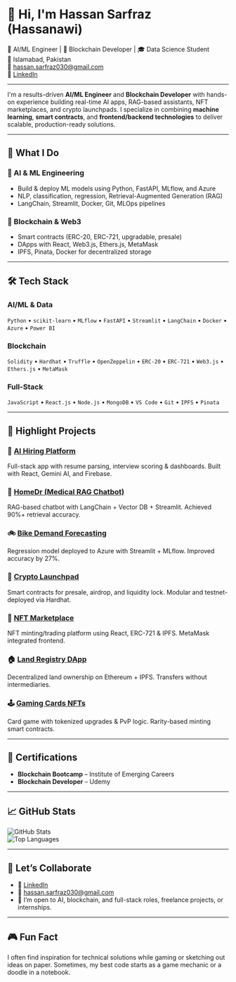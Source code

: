 # 👋 Hi, I'm Hassan Sarfraz (Hassanawi)

🧠 AI/ML Engineer | 🔗 Blockchain Developer | 🎓 Data Science Student  
📍 Islamabad, Pakistan  
📧 hassan.sarfraz030@gmail.com  
🔗 [LinkedIn](https://www.linkedin.com/in/-hassan-sarfraz) 

---

I'm a results-driven **AI/ML Engineer** and **Blockchain Developer** with hands-on experience building real-time AI apps, RAG-based assistants, NFT marketplaces, and crypto launchpads. I specialize in combining **machine learning**, **smart contracts**, and **frontend/backend technologies** to deliver scalable, production-ready solutions.

---

## 🚀 What I Do

### 🧠 AI & ML Engineering
- Build & deploy ML models using Python, FastAPI, MLflow, and Azure
- NLP, classification, regression, Retrieval-Augmented Generation (RAG)
- LangChain, Streamlit, Docker, Git, MLOps pipelines

### 🔗 Blockchain & Web3
- Smart contracts (ERC-20, ERC-721, upgradable, presale)
- DApps with React, Web3.js, Ethers.js, MetaMask
- IPFS, Pinata, Docker for decentralized storage

---

## 🛠️ Tech Stack

### AI/ML & Data
`Python` • `scikit-learn` • `MLflow` • `FastAPI` • `Streamlit` • `LangChain` • `Docker` • `Azure` • `Power BI`

### Blockchain
`Solidity` • `Hardhat` • `Truffle` • `OpenZeppelin` • `ERC-20` • `ERC-721` • `Web3.js` • `Ethers.js` • `MetaMask`

### Full-Stack
`JavaScript` • `React.js` • `Node.js` • `MongoDB` • `VS Code` • `Git` • `IPFS` • `Pinata`

---

## 🧪 Highlight Projects

### 🤖 [AI Hiring Platform](https://github.com/Hassanawi/ai-hiring-platform)
Full-stack app with resume parsing, interview scoring & dashboards. Built with React, Gemini AI, and Firebase.  


### 💊 [HomeDr (Medical RAG Chatbot)](https://github.com/Hassanawi/HomeDr)
RAG-based chatbot with LangChain + Vector DB + Streamlit. Achieved 90%+ retrieval accuracy.  


### 🚲 [Bike Demand Forecasting](https://github.com/Hassanawi/bike-sharing-forecast)
Regression model deployed to Azure with Streamlit + MLflow. Improved accuracy by 27%.  


### 🚀 [Crypto Launchpad](https://github.com/Hassanawi/crypto-launchpad)
Smart contracts for presale, airdrop, and liquidity lock. Modular and testnet-deployed via Hardhat.  


### 🎨 [NFT Marketplace](https://github.com/Hassanawi/nft-marketplace)
NFT minting/trading platform using React, ERC-721 & IPFS. MetaMask integrated frontend.  


### 🏠 [Land Registry DApp](https://github.com/Hassanawi/land-registry)
Decentralized land ownership on Ethereum + IPFS. Transfers without intermediaries.  


### 🕹️ [Gaming Cards NFTs](https://github.com/Hassanawi/nft-gaming-cards)
Card game with tokenized upgrades & PvP logic. Rarity-based minting smart contracts.  


---

## 🏅 Certifications

- **Blockchain Bootcamp** – Institute of Emerging Careers  
- **Blockchain Developer** – Udemy

---

## 📈 GitHub Stats

![GitHub Stats](https://github-readme-stats.vercel.app/api?username=Hassanawi&show_icons=true&theme=tokyonight)  
![Top Languages](https://github-readme-stats.vercel.app/api/top-langs/?username=Hassanawi&layout=compact&theme=tokyonight)

---

## 📢 Let’s Collaborate

- 🔗 [LinkedIn](https://www.linkedin.com/in/-hassan-sarfraz)  
- 📧 hassan.sarfraz030@gmail.com  
- 💼 I’m open to AI, blockchain, and full-stack roles, freelance projects, or internships.

---

## 🎮 Fun Fact
I often find inspiration for technical solutions while gaming or sketching out ideas on paper. Sometimes, my best code starts as a game mechanic or a doodle in a notebook.

